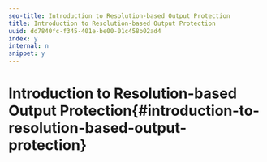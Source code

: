 ```yaml
---
seo-title: Introduction to Resolution-based Output Protection
title: Introduction to Resolution-based Output Protection
uuid: dd7840fc-f345-401e-be00-01c458b02ad4
index: y
internal: n
snippet: y
---
```


# Introduction to Resolution-based Output Protection{#introduction-to-resolution-based-output-protection}

